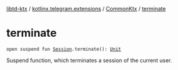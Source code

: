 [libtd-ktx](../../index.md) / [kotlinx.telegram.extensions](../index.md) / [CommonKtx](index.md) / [terminate](./terminate.md)

# terminate

`open suspend fun `[`Session`](https://tdlibx.github.io/td/docs/org/drinkless/td/libcore/telegram/TdApi/Session.html)`.terminate(): `[`Unit`](https://kotlinlang.org/api/latest/jvm/stdlib/kotlin/-unit/index.html)

Suspend function, which terminates a session of the current user.

